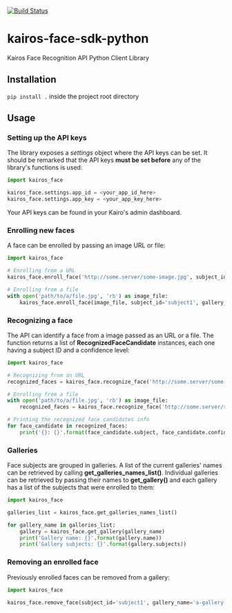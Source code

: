 [![Build Status](https://snap-ci.com/ffmmjj/kairos-face-sdk-python/branch/master/build_image)](https://snap-ci.com/ffmmjj/kairos-face-sdk-python/branch/master)

# kairos-face-sdk-python
Kairos Face Recognition API Python Client Library

## Installation
`pip install .` inside the project root directory

## Usage
### Setting up the API keys
The library exposes a *settings* object where the API keys can be set. It should be remarked that the API keys **must be set before** any of the library's functions is used:

```python
import kairos_face

kairos_face.settings.app_id = <your_app_id_here>
kairos_face.settings.app_key = <your_app_key_here>
```

Your API keys can be found in your Kairo's admin dashboard.

### Enrolling new faces
A face can be enrolled by passing an image URL or file:

```python
import kairos_face

# Enrolling from a URL
kairos_face.enroll_face('http://some.server/some-image.jpg', subject_id='subject1', gallery_name='a-gallery')

# Enrolling from a file
with open('path/to/a/file.jpg', 'rb') as image_file:
    kairos_face.enroll_face(image_file, subject_id='subject1', gallery_name='a-gallery')
```

### Recognizing a face
The API can identify a face from a image passed as an URL or a file. The function returns a list of **RecognizedFaceCandidate** instances, each one having a subject ID and a confidence level:

```python
import kairos_face

# Recognizing from an URL
recognized_faces = kairos_face.recognize_face('http://some.server/some-image.jpg', gallery_name='a-gallery')

# Enrolling from a file
with open('path/to/a/file.jpg', 'rb') as image_file:
    recognized_faces = kairos_face.recognize_face('http://some.server/some-image.jpg', gallery_name='a-gallery')

# Printing the recognized face candidates info
for face_candidate in recognized_faces:
    print('{}: {}'.format(face_candidate.subject, face_candidate.confidence)
```

### Galleries
Face subjects are grouped in galleries. A list of the current galleries' names can be retrieved by calling **get_galleries_names_list()**.
Individual galleries can be retrieved by passing their names to **get_gallery()** and each gallery has a list of the subjects that were enrolled to them:

```python
import kairos_face

galleries_list = kairos_face.get_galleries_names_list()

for gallery_name in galleries_list:
    gallery = kairos_face.get_gallery(gallery_name)
    print('Gallery name: {}'.format(gallery.name))
    print('Gallery subjects: {}'.format(gallery.subjects))
```

### Removing an enrolled face
Previously enrolled faces can be removed from a gallery:

```python
import kairos_face

kairos_face.remove_face(subject_id='subject1', gallery_name='a-gallery')
```
